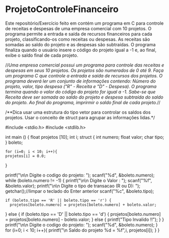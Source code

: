 # ProjetoControleFinanceiro

Este repositório/Exercício feito em contém um programa em C para controle de receitas e despesas de uma empresa comercial com 10 projetos. O programa permite a entrada e saída de recursos financeiros para cada projeto, classificando-os como receitas ou despesas. As receitas são somadas ao saldo do projeto e as despesas são subtraídas. O programa finaliza quando o usuário insere o código do projeto igual a -1 e, ao final, exibe o saldo final de cada projeto.

//*Uma empresa comercial possui um programa para controle das receitas e despesas em seus 10 projetos. Os projetos são numerados de 0 até 9. Faça um programa C que controle a entrada e saída de recursos dos projetos. O programa deverá ler um conjunto de informações contendo: Número do projeto, valor, tipo despesa ("R" - Receita e "D" - Despesa). O programa termina quando o valor do código do projeto for igual a -1. Sabe-se que Receita deve ser somada ao saldo do projeto e despesa subtraída do saldo do projeto. Ao final do programa, imprirmir o saldo final de cada projeto.*//

/**Dica usar uma estrutura do tipo vetor para controlar os saldos dos projetos. Usar o conceito de struct para agrupar as informações lidas.*/



#include <stdio.h>
#include <stdlib.h>

int main () {
    float projetos [10];
    int i;
    struct 
    {
      int numero;
      float valor;
      char tipo;
    } boleto;

    for (i=0; i < 10; i++){
    projetos[i] = 0.0;
  }
    
printf("\n\n Digite o codigo do projeto: ");
  scanf("%d", &boleto.numero);
  while (boleto.numero != -1) {
   printf("\n\n Digite o Valor : ");
   scanf("%f", &boleto.valor);
   printf("\n\n Digite o tipo de transacao (R ou D): ");
   getchar();//limpar o teclado do Enter anterior
   scanf("%c", &boleto.tipo);

    if (boleto.tipo == 'R' || boleto.tipo == 'r') {
      projetos[boleto.numero] = projetos[boleto.numero] + boleto.valor;
   }
   else {
    if (boleto.tipo == 'D' || boleto.tipo == 'd') {
      projetos[boleto.numero] = projetos[boleto.numero] - boleto.valor;
    }
    else {
      printf("Tipo Invalido !!");
    }
   }
   printf("\n\n Digite o codigo do projeto: ");
   scanf("%d", &boleto.numero);
  }
  for (i=0; i < 10; i++){
    printf("\n Saldo do projeto %d = %f",i, projetos[i]);
  }
}
